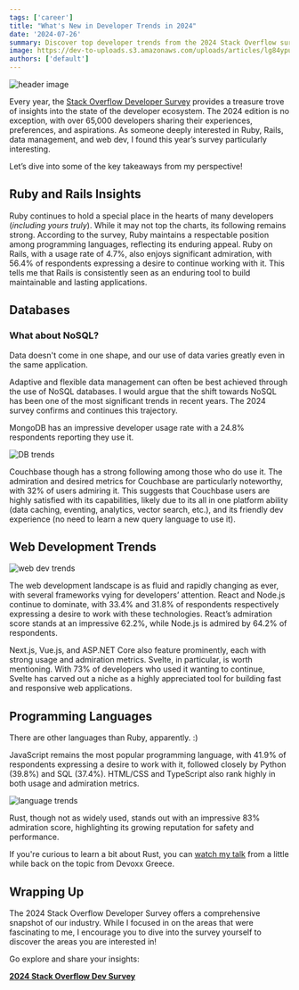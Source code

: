 ```yaml
---
tags: ['career']
title: "What's New in Developer Trends in 2024"
date: '2024-07-26'
summary: Discover top developer trends from the 2024 Stack Overflow survey
image: https://dev-to-uploads.s3.amazonaws.com/uploads/articles/lg84ypuyae67v11gwqrw.png
authors: ['default']
---
```


![header image](https://dev-to-uploads.s3.amazonaws.com/uploads/articles/lg84ypuyae67v11gwqrw.png)

Every year, the [Stack Overflow Developer Survey](https://survey.stackoverflow.co/2024/) provides a treasure trove of insights into the state of the developer ecosystem. The 2024 edition is no exception, with over 65,000 developers sharing their experiences, preferences, and aspirations. As someone deeply interested in Ruby, Rails, data management, and web dev, I found this year’s survey particularly interesting. 

Let’s dive into some of the key takeaways from my perspective!

## Ruby and Rails Insights

Ruby continues to hold a special place in the hearts of many developers (_including yours truly_). While it may not top the charts, its following remains strong. According to the survey, Ruby maintains a respectable position among programming languages, reflecting its enduring appeal. Ruby on Rails, with a usage rate of 4.7%, also enjoys significant admiration, with 56.4% of respondents expressing a desire to continue working with it. This tells me that Rails is consistently seen as an enduring tool to build maintainable and lasting applications.

## Databases

### What about NoSQL?

Data doesn't come in one shape, and our use of data varies greatly even in the same application.

Adaptive and flexible data management can often be best achieved through the use of NoSQL databases. I would argue that the shift towards NoSQL has been one of the most significant trends in recent years. The 2024 survey confirms and continues this trajectory.

MongoDB has an impressive developer usage rate with a 24.8% respondents reporting they use it.

![DB trends](https://dev-to-uploads.s3.amazonaws.com/uploads/articles/6lgtnbpex5a0xakh7n19.png)

Couchbase though has a strong following among those who do use it. The admiration and desired metrics for Couchbase are particularly noteworthy, with 32% of users admiring it. This suggests that Couchbase users are highly satisfied with its capabilities, likely due to its all in one platform ability (data caching, eventing, analytics, vector search, etc.), and its friendly dev experience (no need to learn a new query language to use it).

## Web Development Trends

![web dev trends](https://dev-to-uploads.s3.amazonaws.com/uploads/articles/i91xsdwgq4komrdplnlx.png)

The web development landscape is as fluid and rapidly changing as ever, with several frameworks vying for developers’ attention. React and Node.js continue to dominate, with 33.4% and 31.8% of respondents respectively expressing a desire to work with these technologies. React’s admiration score stands at an impressive 62.2%, while Node.js is admired by 64.2% of respondents.

Next.js, Vue.js, and ASP.NET Core also feature prominently, each with strong usage and admiration metrics. Svelte, in particular, is worth mentioning. With 73% of developers who used it wanting to continue, Svelte has carved out a niche as a highly appreciated tool for building fast and responsive web applications.

## Programming Languages

There are other languages than Ruby, apparently. :) 

JavaScript remains the most popular programming language, with 41.9% of respondents expressing a desire to work with it, followed closely by Python (39.8%) and SQL (37.4%). HTML/CSS and TypeScript also rank highly in both usage and admiration metrics.

![language trends](https://dev-to-uploads.s3.amazonaws.com/uploads/articles/vxa4x6j1y4xc72wv9bbi.png)

Rust, though not as widely used, stands out with an impressive 83% admiration score, highlighting its growing reputation for safety and performance.

If you're curious to learn a bit about Rust, you can [watch my talk](https://www.youtube.com/watch?v=avz_SQZMxCU) from a little while back on the topic from Devoxx Greece.

## Wrapping Up

The 2024 Stack Overflow Developer Survey offers a comprehensive snapshot of our industry. While I focused in on the areas that were fascinating to me, I encourage you to dive into the survey yourself to discover the areas you are interested in!

Go explore and share your insights:

**[2024 Stack Overflow Dev Survey](https://survey.stackoverflow.co/2024/)**
